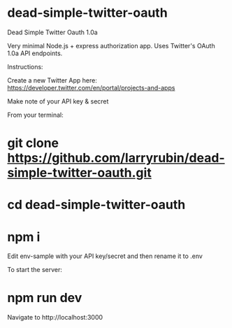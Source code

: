# dead-simple-twitter-oauth

Dead Simple Twitter Oauth 1.0a

Very minimal Node.js + express authorization app. Uses Twitter's OAuth 1.0a API endpoints.

Instructions:

Create a new Twitter App here: https://developer.twitter.com/en/portal/projects-and-apps

Make note of your API key & secret

From your terminal:

# git clone https://github.com/larryrubin/dead-simple-twitter-oauth.git

# cd dead-simple-twitter-oauth

# npm i

Edit env-sample with your API key/secret and then rename it to .env

To start the server:

# npm run dev

Navigate to http://localhost:3000
